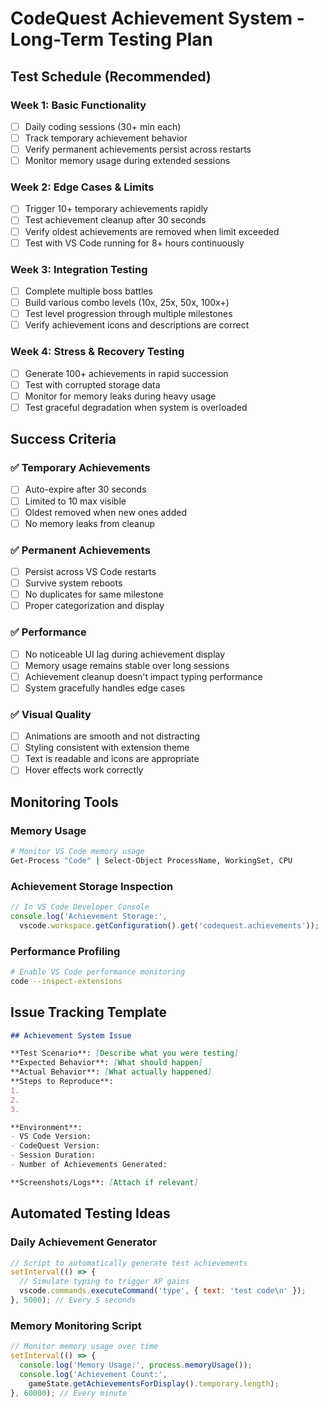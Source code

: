 # CodeQuest Achievement System - Long-Term Testing Plan

## Test Schedule (Recommended)

### Week 1: Basic Functionality
- [ ] Daily coding sessions (30+ min each)
- [ ] Track temporary achievement behavior  
- [ ] Verify permanent achievements persist across restarts
- [ ] Monitor memory usage during extended sessions

### Week 2: Edge Cases & Limits
- [ ] Trigger 10+ temporary achievements rapidly
- [ ] Test achievement cleanup after 30 seconds
- [ ] Verify oldest achievements are removed when limit exceeded
- [ ] Test with VS Code running for 8+ hours continuously

### Week 3: Integration Testing
- [ ] Complete multiple boss battles
- [ ] Build various combo levels (10x, 25x, 50x, 100x+)
- [ ] Test level progression through multiple milestones
- [ ] Verify achievement icons and descriptions are correct

### Week 4: Stress & Recovery Testing
- [ ] Generate 100+ achievements in rapid succession
- [ ] Test with corrupted storage data
- [ ] Monitor for memory leaks during heavy usage
- [ ] Test graceful degradation when system is overloaded

## Success Criteria

### ✅ Temporary Achievements
- [ ] Auto-expire after 30 seconds
- [ ] Limited to 10 max visible
- [ ] Oldest removed when new ones added
- [ ] No memory leaks from cleanup

### ✅ Permanent Achievements  
- [ ] Persist across VS Code restarts
- [ ] Survive system reboots
- [ ] No duplicates for same milestone
- [ ] Proper categorization and display

### ✅ Performance
- [ ] No noticeable UI lag during achievement display
- [ ] Memory usage remains stable over long sessions
- [ ] Achievement cleanup doesn't impact typing performance
- [ ] System gracefully handles edge cases

### ✅ Visual Quality
- [ ] Animations are smooth and not distracting
- [ ] Styling consistent with extension theme
- [ ] Text is readable and icons are appropriate
- [ ] Hover effects work correctly

## Monitoring Tools

### Memory Usage
```bash
# Monitor VS Code memory usage
Get-Process "Code" | Select-Object ProcessName, WorkingSet, CPU
```

### Achievement Storage Inspection
```javascript
// In VS Code Developer Console
console.log('Achievement Storage:', 
  vscode.workspace.getConfiguration().get('codequest.achievements'));
```

### Performance Profiling
```bash
# Enable VS Code performance monitoring
code --inspect-extensions
```

## Issue Tracking Template

```markdown
## Achievement System Issue

**Test Scenario**: [Describe what you were testing]
**Expected Behavior**: [What should happen]
**Actual Behavior**: [What actually happened]
**Steps to Reproduce**: 
1. 
2. 
3. 

**Environment**:
- VS Code Version: 
- CodeQuest Version: 
- Session Duration: 
- Number of Achievements Generated: 

**Screenshots/Logs**: [Attach if relevant]
```

## Automated Testing Ideas

### Daily Achievement Generator
```javascript
// Script to automatically generate test achievements
setInterval(() => {
  // Simulate typing to trigger XP gains
  vscode.commands.executeCommand('type', { text: 'test code\n' });
}, 5000); // Every 5 seconds
```

### Memory Monitoring Script
```javascript
// Monitor memory usage over time
setInterval(() => {
  console.log('Memory Usage:', process.memoryUsage());
  console.log('Achievement Count:', 
    gameState.getAchievementsForDisplay().temporary.length);
}, 60000); // Every minute
```